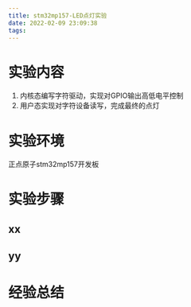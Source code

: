 ```yaml
---
title: stm32mp157-LED点灯实验
date: 2022-02-09 23:09:38
tags:
---
```

# 实验内容
1. 内核态编写字符驱动，实现对GPIO输出高低电平控制
2. 用户态实现对字符设备读写，完成最终的点灯
# 实验环境
正点原子stm32mp157开发板
# 实验步骤
## xx
## yy
# 经验总结